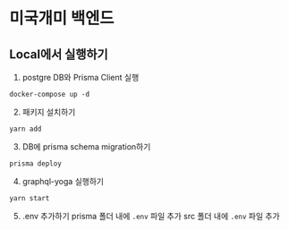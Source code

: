 # 미국개미 백엔드

## Local에서 실행하기

1.  postgre DB와 Prisma Client 실행
```
docker-compose up -d
```
2.  패키지 설치하기
```
yarn add
```
3.  DB에 prisma schema migration하기
```
prisma deploy
```
4.  graphql-yoga 실행하기
```
yarn start
```
5. .env 추가하기
prisma 폴더 내에 `.env` 파일 추가
src 폴더 내에 `.env` 파일 추가
